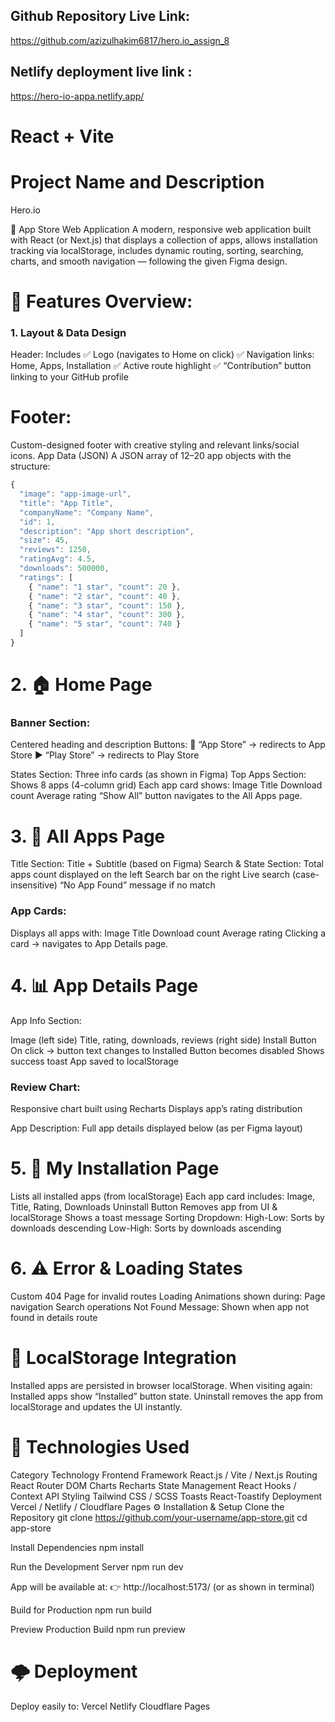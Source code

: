 ## Github Repository Live Link:

https://github.com/azizulhakim6817/hero.io_assign_8

## Netlify deployment live link :

https://hero-io-appa.netlify.app/

# React + Vite

# Project Name and Description

Hero.io

📱 App Store Web Application
A modern, responsive web application built with React (or Next.js) that displays a collection of apps, allows installation tracking via localStorage, includes dynamic routing, sorting, searching, charts, and smooth navigation — following the given Figma design.

# 🧱 Features Overview:

### 1. Layout & Data Design

Header:
Includes
✅ Logo (navigates to Home on click)
✅ Navigation links: Home, Apps, Installation
✅ Active route highlight
✅ “Contribution” button linking to your GitHub profile

# Footer:

Custom-designed footer with creative styling and relevant links/social icons.
App Data (JSON)
A JSON array of 12–20 app objects with the structure:

```js
{
  "image": "app-image-url",
  "title": "App Title",
  "companyName": "Company Name",
  "id": 1,
  "description": "App short description",
  "size": 45,
  "reviews": 1250,
  "ratingAvg": 4.5,
  "downloads": 500000,
  "ratings": [
    { "name": "1 star", "count": 20 },
    { "name": "2 star", "count": 40 },
    { "name": "3 star", "count": 150 },
    { "name": "4 star", "count": 300 },
    { "name": "5 star", "count": 740 }
  ]
}
```

# 2. 🏠 Home Page

### Banner Section:

Centered heading and description
Buttons:
🏬 “App Store” → redirects to App Store
▶️ “Play Store” → redirects to Play Store

States Section:
Three info cards (as shown in Figma)
Top Apps Section:
Shows 8 apps (4-column grid)
Each app card shows:
Image
Title
Download count
Average rating
“Show All” button navigates to the All Apps page.

# 3. 📱 All Apps Page

Title Section: Title + Subtitle (based on Figma)
Search & State Section:
Total apps count displayed on the left
Search bar on the right
Live search (case-insensitive)
“No App Found” message if no match

### App Cards:

Displays all apps with:
Image
Title
Download count
Average rating
Clicking a card → navigates to App Details page.

# 4. 📊 App Details Page

App Info Section:

Image (left side)
Title, rating, downloads, reviews (right side)
Install Button
On click → button text changes to Installed
Button becomes disabled
Shows success toast
App saved to localStorage

### Review Chart:

Responsive chart built using Recharts
Displays app’s rating distribution

App Description:
Full app details displayed below (as per Figma layout)

# 5. 🧩 My Installation Page

Lists all installed apps (from localStorage)
Each app card includes:
Image, Title, Rating, Downloads
Uninstall Button
Removes app from UI & localStorage
Shows a toast message
Sorting Dropdown:
High-Low: Sorts by downloads descending
Low-High: Sorts by downloads ascending

# 6. ⚠️ Error & Loading States

Custom 404 Page for invalid routes
Loading Animations shown during:
Page navigation
Search operations
Not Found Message: Shown when app not found in details route

# 💾 LocalStorage Integration

Installed apps are persisted in browser localStorage.
When visiting again:
Installed apps show “Installed” button state.
Uninstall removes the app from localStorage and updates the UI instantly.

# 🧰 Technologies Used

Category Technology
Frontend Framework React.js / Vite / Next.js
Routing React Router DOM
Charts Recharts
State Management React Hooks / Context API
Styling Tailwind CSS / SCSS
Toasts React-Toastify
Deployment Vercel / Netlify / Cloudflare Pages
⚙️ Installation & Setup
Clone the Repository
git clone https://github.com/your-username/app-store.git
cd app-store

Install Dependencies
npm install

Run the Development Server
npm run dev

App will be available at:
👉 http://localhost:5173/ (or as shown in terminal)

Build for Production
npm run build

Preview Production Build
npm run preview

# 🌩 Deployment

Deploy easily to:
Vercel
Netlify
Cloudflare Pages
